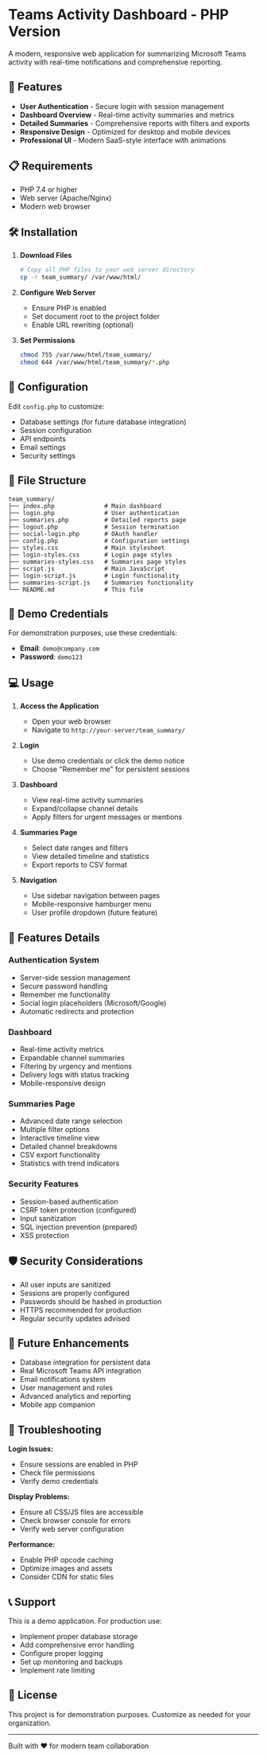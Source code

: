 # Teams Activity Dashboard - PHP Version

A modern, responsive web application for summarizing Microsoft Teams activity with real-time notifications and comprehensive reporting.

## 🚀 Features

- **User Authentication** - Secure login with session management
- **Dashboard Overview** - Real-time activity summaries and metrics
- **Detailed Summaries** - Comprehensive reports with filters and exports
- **Responsive Design** - Optimized for desktop and mobile devices
- **Professional UI** - Modern SaaS-style interface with animations

## 📋 Requirements

- PHP 7.4 or higher
- Web server (Apache/Nginx)
- Modern web browser

## 🛠 Installation

1. **Download Files**
   ```bash
   # Copy all PHP files to your web server directory
   cp -r team_summary/ /var/www/html/
   ```

2. **Configure Web Server**
   - Ensure PHP is enabled
   - Set document root to the project folder
   - Enable URL rewriting (optional)

3. **Set Permissions**
   ```bash
   chmod 755 /var/www/html/team_summary/
   chmod 644 /var/www/html/team_summary/*.php
   ```

## 🔧 Configuration

Edit `config.php` to customize:

- Database settings (for future database integration)
- Session configuration
- API endpoints
- Email settings
- Security settings

## 📁 File Structure

```
team_summary/
├── index.php              # Main dashboard
├── login.php              # User authentication
├── summaries.php          # Detailed reports page
├── logout.php             # Session termination
├── social-login.php       # OAuth handler
├── config.php             # Configuration settings
├── styles.css             # Main stylesheet
├── login-styles.css       # Login page styles
├── summaries-styles.css   # Summaries page styles
├── script.js              # Main JavaScript
├── login-script.js        # Login functionality
├── summaries-script.js    # Summaries functionality
└── README.md              # This file
```

## 🔐 Demo Credentials

For demonstration purposes, use these credentials:

- **Email**: `demo@company.com`
- **Password**: `demo123`

## 💻 Usage

1. **Access the Application**
   - Open your web browser
   - Navigate to `http://your-server/team_summary/`

2. **Login**
   - Use demo credentials or click the demo notice
   - Choose "Remember me" for persistent sessions

3. **Dashboard**
   - View real-time activity summaries
   - Expand/collapse channel details
   - Apply filters for urgent messages or mentions

4. **Summaries Page**
   - Select date ranges and filters
   - View detailed timeline and statistics
   - Export reports to CSV format

5. **Navigation**
   - Use sidebar navigation between pages
   - Mobile-responsive hamburger menu
   - User profile dropdown (future feature)

## 🎨 Features Details

### Authentication System
- Server-side session management
- Secure password handling
- Remember me functionality
- Social login placeholders (Microsoft/Google)
- Automatic redirects and protection

### Dashboard
- Real-time activity metrics
- Expandable channel summaries
- Filtering by urgency and mentions
- Delivery logs with status tracking
- Mobile-responsive design

### Summaries Page
- Advanced date range selection
- Multiple filter options
- Interactive timeline view
- Detailed channel breakdowns
- CSV export functionality
- Statistics with trend indicators

### Security Features
- Session-based authentication
- CSRF token protection (configured)
- Input sanitization
- SQL injection prevention (prepared)
- XSS protection

## 🛡 Security Considerations

- All user inputs are sanitized
- Sessions are properly configured
- Passwords should be hashed in production
- HTTPS recommended for production
- Regular security updates advised

## 🔄 Future Enhancements

- Database integration for persistent data
- Real Microsoft Teams API integration
- Email notifications system
- User management and roles
- Advanced analytics and reporting
- Mobile app companion

## 🐛 Troubleshooting

**Login Issues:**
- Ensure sessions are enabled in PHP
- Check file permissions
- Verify demo credentials

**Display Problems:**
- Ensure all CSS/JS files are accessible
- Check browser console for errors
- Verify web server configuration

**Performance:**
- Enable PHP opcode caching
- Optimize images and assets
- Consider CDN for static files

## 📞 Support

This is a demo application. For production use:
- Implement proper database storage
- Add comprehensive error handling
- Configure proper logging
- Set up monitoring and backups
- Implement rate limiting

## 📄 License

This project is for demonstration purposes. Customize as needed for your organization.

---

Built with ❤️ for modern team collaboration